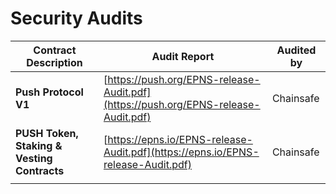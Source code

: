 # Security Audits



| Contract Description                         | Audit Report                                                                       | Audited by |
| -------------------------------------------- | ---------------------------------------------------------------------------------- | ---------- |
| **Push Protocol V1**                         | [https://push.org/EPNS-release-Audit.pdf](https://push.org/EPNS-release-Audit.pdf) | Chainsafe  |
| **PUSH Token, Staking & Vesting Contracts**  | [https://epns.io/EPNS-release-Audit.pdf](https://epns.io/EPNS-release-Audit.pdf)   | Chainsafe  |
|                                              |                                                                                    |            |

